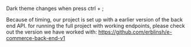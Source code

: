 Dark theme changes when press ctrl + ;

Because of timing, our project is set up with a earlier version of the back end API. for running the full project with working endpoints, please check out the version we have worked with: https://github.com/erblinsh/e-commerce-back-end-v1